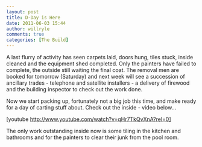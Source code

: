 ```yaml
---
layout: post
title: D-Day is Here
date: 2011-06-03 15:44
author: willryle
comments: true
categories: [The Build]
---
```

A last flurry of activity has seen carpets laid, doors hung, tiles stuck, inside cleaned and the equipment shed completed. Only the painters have failed to complete, the outside still waiting the final coat. The removal men are booked for tomorrow (Saturday) and next week will see a succession of ancillary trades - telephone and satellite installers - a delivery of firewood and the building inspector to check out the work done.

Now we start packing up, fortunately not a big job this time, and make ready for a day of carting stuff about. Check out the inside - video below...

<!--more-->

[youtube http://www.youtube.com/watch?v=qHr7TkQvXnA?rel=0]

The only work outstanding inside now is some tiling in the kitchen and bathrooms and for the painters to clear their junk from the pool room.
